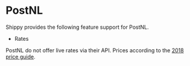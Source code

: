 # PostNL
Shippy provides the following feature support for PostNL.

- Rates

PostNL do not offer live rates via their API. Prices according to the [2018 price guide](http://www.postnl.nl/Images/Postal-Rates-sheet-january-2016-PostNL_tcm10-71860.pdf).
